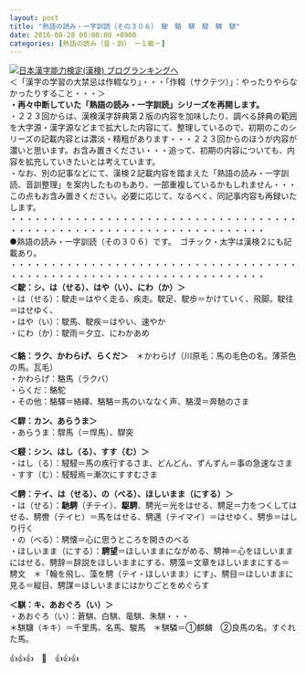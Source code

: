 ```yaml
---
layout: post
title: "熟語の読み・一字訓読（その３０６）　駛　駱　駻　駸　騁　騏"
date: 2016-08-28 00:00:00 +0900
categories: [熟語の読み（音・訓）　ー１級－]
---
```


[![](/syuusyuu9701/assets/images/熟語の読み・一字訓読（その３０６）-駛-駱-駻-駸-騁-騏-br_c_3028_1.gif)](http://blog.with2.net/link.php?1659096:3028 "日本漢字能力検定(漢検) ブログランキングへ")[日本漢字能力検定(漢検) ブログランキングへ](http://blog.with2.net/link.php?1659096:3028)  
＜「漢字の学習の大禁忌は作輟なり」・・・「作輟（サクテツ）」：やったりやらなかったりすること・・・＞  
**・再々中断していた「熟語の読み・一字訓読」シリーズを再開します。**  
・２２３回からは、漢検漢字辞典第２版の内容を加味したり、調べる辞典の範囲を大字源・漢字源などまで拡大した内容にて、整理しているので、初期のこのシリーズの記載内容とは濃淡・精粗があります・・・２２３回からのほうが内容が濃いと思います。お含み置きください・・・追って、初期の内容についても、内容を拡充していきたいとは考えています。  
・なお、別の記事などにて、漢検２記載内容を踏まえた「熟語の読み・一字訓読、音訓整理」を案内したものもあり、一部重複しているかもしれません・・・この点もお含み置きください。必要に応じて、なるべく、同記事内容も再録いたします。  
・・・・・・・・・・・・・・・・・・・・・・・・・・・・・・・・・・・・・・・・・・・・・・・・・・・・・・・・・・・・・・・・・・・・  
●熟語の読み・一字訓読（その３０６）です。　ゴチック・太字は漢検２にも記載あり。  
・・・・・・・・・・・・・・・・・・・・・・・・・・・・・・・・・・・・・・・・・・・・・・・・・・・・・・・・・・・・・・・・・・・・  
**＜駛：シ、は（せる）、はや（い）、にわ（か）＞**  
・は（せる）：駛走＝はやく走る、疾走。駛足、駛歩＝かけていく、飛脚。駛往＝はせゆく、  
・はや（い）：駛馬、駛疾＝はやい、速やか  
・にわ（か）：駛雨＝夕立、にわかあめ  
　  
**＜駱：ラク、かわらげ、らくだ＞**　＊かわらげ（川原毛：馬の毛色の名。薄茶色の馬。瓦毛）　  
・かわらげ：駱馬（ラクバ）  
・らくだ：駱駝  
・その他：駱驛＝絡繹、駱駱＝馬のいななく声、駱漠＝奔馳のさま  
  
**＜駻：カン、あらうま＞**  
・あらうま：駻馬（＝悍馬）、駻突  
  
**＜駸：シン、はし（る）、すす（む）＞**  
・はし（る）：駸駸＝馬の疾行するさま、どんどん、ずんずん＝事の急速なさま  
・すす（む）：駸駸焉＝漸次にすすむさま  
  
**＜騁：テイ、は（せる）、の（べる）、ほしいまま（にする）＞**　  
・は（せる）：**馳騁**（チテイ）、**駆騁**、騁光＝光をはせる、騁足＝力をつくしてはせる、騁轡（テイヒ）＝馬をはせる、騁邁（テイマイ）＝はせゆく、騁歩＝はしり行く  
・の（べる）：騁懐＝心に思うところを開きのべる  
・ほしいまま（にする）：**騁望**＝ほしいままにながめる、騁神＝心をほしいままにはせる、騁辞＝辞説をほしいままにする、騁藻＝文章をほしいままにする＝騁文　＊「翰を飛し、藻を騁（テイ・ほしいまま）にす」、騁目＝ほしいままに見る＝縦目、騁謀＝ほしいままにはかりごとをめぐらす  
  
**＜騏：キ、あおぐろ（い）＞**  
・あおぐろ（い）：蒼騏、白騏、竜騏、朱騏・・・  
＊騏驥（キキ）＝千里馬、名馬、駿馬　＊騏驎＝①麒麟　②良馬の名。すぐれた馬。  
  
👍👍👍　🐒　👍👍👍  
  